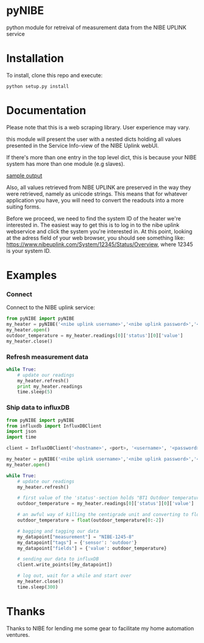 pyNIBE
=====

python module for retreival of measurement data from the NIBE UPLINK service

Installation
============

To install, clone this repo and execute:

```
python setup.py install
```

Documentation
=============
Please note that this is a web scraping library. User experience may vary.

this module will present the user with a nested dicts holding all values presented in the Service Info-view of the NIBE Uplink webUI. 

If there's more than one entry in the top level dict, this is because your NIBE system has more than one module (e.g slaves).

[sample output](tests/mock-data/sample-output.txt)

Also, all values retrieved from NIBE UPLINK are preserved in the way they were retrieved, namely as unicode strings. This means that for whatever application you have, you will need to convert the readouts into a more suiting forms.

Before we proceed, we need to find the system ID of the heater we're interested in. The easiest way to get this is to log in to the nibe uplink webservice and click the system you're interested in. At this point, looking at the adress field of your web browser, you should see something like: https://www.nibeuplink.com/System/12345/Status/Overview, where 12345 is your system ID.

Examples
========

### Connect

Connect to the NIBE uplink service:
```python
from pyNIBE import pyNIBE
my_heater = pyNIBE('<nibe uplink username>','<nibe uplink password>','<system ID>')
my_heater.open()
outdoor_temperature = my_heater.readings[0]['status'][0]['value']
my_heater.close()
```

### Refresh measurement data
```python
while True:
	# update our readings
	my_heater.refresh()
	print my_heater.readings
	time.sleep(5)
```

### Ship data to influxDB
```python
from pyNIBE import pyNIBE
from influxdb import InfluxDBClient
import json
import time

client = InfluxDBClient('<hostname>', <port>, '<username>', '<password>', '<database>')

my_heater = pyNIBE('<nibe uplink username>','<nibe uplink password>','<system ID>')
my_heater.open()

while True:
	# update our readings
	my_heater.refresh()

	# first value of the 'status'-section holds "BT1 Outdoor temperature"
	outdoor_temperature = my_heater.readings[0]['status'][0]['value']

	# an awful way of killing the centigrade unit and converting to float
	outdoor_temperature = float(outdoor_temperature[0:-2])

	# bagging and tagging our data
	my_datapoint["measurement"] = "NIBE-1245-8"
	my_datapoint["tags"] = {'sensor': 'outdoor'}
	my_datapoint["fields"] = {'value': outdoor_temperature}

	# sending our data to influxDB
	client.write_points([my_datapoint])

	# log out, wait for a while and start over
	my_heater.close()
	time.sleep(300)
```

Thanks
======
Thanks to NIBE for lending me some gear to facilitate my home automation ventures.
